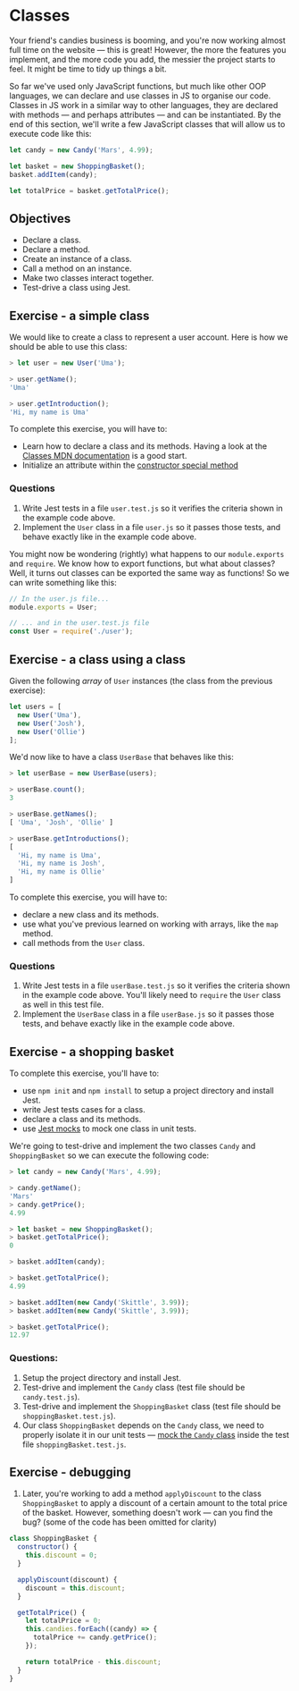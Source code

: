 # Classes

Your friend's candies business is booming, and you're now working almost full time on the website — this is great! However, the more the features you implement, and the more code you add, the messier the project starts to feel. It might be time to tidy up things a bit.

So far we've used only JavaScript functions, but much like other OOP languages, we can declare and use classes in JS to organise our code. Classes in JS work in a similar way to other languages, they are declared with methods — and perhaps attributes — and can be instantiated. By the end of this section, we'll write a few JavaScript classes that will allow us to execute code like this: 

```javascript
let candy = new Candy('Mars', 4.99);

let basket = new ShoppingBasket();
basket.addItem(candy);

let totalPrice = basket.getTotalPrice();
```

## Objectives

 * Declare a class.
 * Declare a method.
 * Create an instance of a class.
 * Call a method on an instance.
 * Make two classes interact together.
 * Test-drive a class using Jest.

## Exercise - a simple class

We would like to create a class to represent a user account. Here is how we should be able to use this class:

```javascript
> let user = new User('Uma');

> user.getName(); 
'Uma'

> user.getIntroduction();
'Hi, my name is Uma'
```

To complete this exercise, you will have to:
 * Learn how to declare a class and its methods. Having a look at the [Classes MDN documentation](https://developer.mozilla.org/en-US/docs/Web/JavaScript/Reference/Classes#class_declarations) is a good start.
 * Initialize an attribute within the [constructor special method](https://developer.mozilla.org/en-US/docs/Web/JavaScript/Reference/Classes/constructor)

### Questions

1. Write Jest tests in a file `user.test.js` so it verifies the criteria shown in the example code above.
2. Implement the `User` class in a file `user.js` so it passes those tests, and behave exactly like in the example code above.

You might now be wondering (rightly) what happens to our `module.exports` and `require`. We know how to export functions, but what about classes?  Well, it turns out classes can be exported the same way as functions! So we can write something like this:

```javascript
// In the user.js file...
module.exports = User;
```

```javascript
// ... and in the user.test.js file
const User = require('./user');
```

## Exercise - a class using a class

Given the following *array* of `User` instances (the class from the previous exercise):

```javascript
let users = [
  new User('Uma'),
  new User('Josh'),
  new User('Ollie')
];
```

We'd now like to have a class `UserBase` that behaves like this:

```javascript
> let userBase = new UserBase(users);

> userBase.count();
3

> userBase.getNames();
[ 'Uma', 'Josh', 'Ollie' ]

> userBase.getIntroductions();
[
  'Hi, my name is Uma',
  'Hi, my name is Josh',
  'Hi, my name is Ollie'
]
```

To complete this exercise, you will have to:
 * declare a new class and its methods.
 * use what you've previous learned on working with arrays, like the `map` method.
 * call methods from the `User` class.

### Questions

1. Write Jest tests in a file `userBase.test.js` so it verifies the criteria shown in the example code above. You'll likely need to `require` the `User` class as well in this test file.
2. Implement the `UserBase` class in a file `userBase.js` so it passes those tests, and behave exactly like in the example code above.


## Exercise - a shopping basket

To complete this exercise, you'll have to:
  * use `npm init` and `npm install` to setup a project directory and install Jest.
  * write Jest tests cases for a class.
  * declare a class and its methods.
  * use [Jest mocks](https://jestjs.io/docs/es6-class-mocks#automatic-mock) to mock one class in unit tests.

We're going to test-drive and implement the two classes `Candy` and `ShoppingBasket` so we can execute the following code:

```javascript
> let candy = new Candy('Mars', 4.99);

> candy.getName();
'Mars'
> candy.getPrice();
4.99

> let basket = new ShoppingBasket();
> basket.getTotalPrice();
0

> basket.addItem(candy);

> basket.getTotalPrice();
4.99

> basket.addItem(new Candy('Skittle', 3.99));
> basket.addItem(new Candy('Skittle', 3.99));

> basket.getTotalPrice();
12.97
```

### Questions:

1. Setup the project directory and install Jest.
2. Test-drive and implement the `Candy` class (test file should be `candy.test.js`).
3. Test-drive and implement the `ShoppingBasket` class (test file should be `shoppingBasket.test.js`).
4. Our class `ShoppingBasket` depends on the `Candy` class, we need to properly isolate it in our unit tests — [mock the `Candy` class](https://jestjs.io/docs/es6-class-mocks#automatic-mock) inside the test file `shoppingBasket.test.js`.

## Exercise - debugging

1. Later, you're working to add a method `applyDiscount` to the class `ShoppingBasket` to apply a discount of a certain amount to the total price of the basket. However, something doesn't work — can you find the bug? (some of the code has been omitted for clarity)

```javascript
class ShoppingBasket {
  constructor() {
    this.discount = 0;
  }

  applyDiscount(discount) {
    discount = this.discount;
  }

  getTotalPrice() {
    let totalPrice = 0;
    this.candies.forEach((candy) => {
      totalPrice += candy.getPrice();
    });

    return totalPrice - this.discount;
  }
}
```
